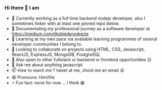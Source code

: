 ### Hi there 👋 I am

<!--
**okezieobi/okezieobi** is a ✨ _special_ ✨ repository because its `README.md` (this file) appears on your GitHub profile.

Here are some ideas to get you started:
-->

- 🔭 Currently working as a full time backend nodejs developer, also I sometimes tinker with at least one pinned repo below.
- :file_folder: Documentating my professional journey as a software developer at https://medium.com/@obiedereokezie
- 🌱 Learning at my own pace via avaliable learning programmes of several developer communities I belong to.
- 👯 Looking to collaborate on projects using HTML, CSS, Javascript, ReactJS, ExpressJS, MongoDB, PostgreSQL
- 🤔 Also open to other fullstack or backend or frontend opportunities :pensive:
- 💬 Ask me about anything javascript
- 📫 How to reach me ? tweet at me, shoot me an email :stuck_out_tongue_winking_eye:
- 😄 Pronouns: Him/His
- ⚡ Fun fact: none for now ... I think :grin:
